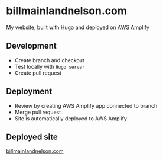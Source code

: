 # billmainlandnelson.com
My website, built with [Hugo](https://github.com/gohugoio/hugo) and deployed on [AWS Amplify](https://aws-amplify.github.io/)

## Development

* Create branch and checkout
* Test locally with `Hugo server`
* Create pull request

## Deployment

* Review by creating AWS Amplify app connected to branch 
* Merge pull request
* Site is automatically deployed to AWS Amplify

## Deployed site

[billmainlandnelson.com](https://billmainlandnelson.com/)
